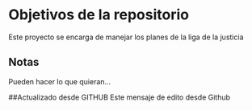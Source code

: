 # Objetivos de la repositorio

Este proyecto se encarga de manejar los planes de la liga de la justicia


## Notas
Pueden hacer lo que quieran...

##Actualizado desde GITHUB
Este mensaje de edito desde Github
